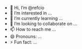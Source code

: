 - 👋 Hi, I’m @refcio
- 👀 I’m interested in ...
- 🌱 I’m currently learning ...
- 💞️ I’m looking to collaborate on ...
- 📫 How to reach me ...
- 😄 Pronouns: ...
- ⚡ Fun fact: ...

<!---
refcio/refcio is a ✨ special ✨ repository because its `README.md` (this file) appears on your GitHub profile.
You can click the Preview link to take a look at your changes.
--->
